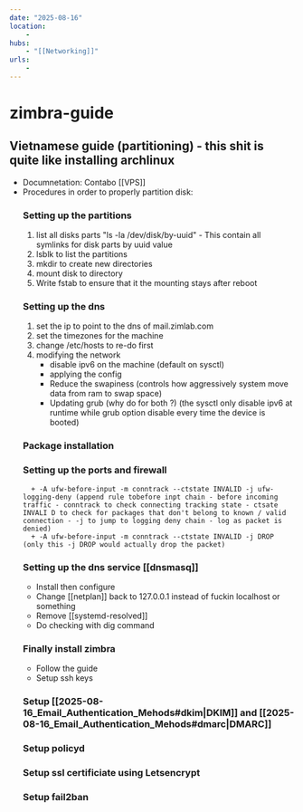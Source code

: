 ```yaml
---
date: "2025-08-16"
location: 
    - 
hubs: 
    - "[[Networking]]"
urls:
    - 
---
```


# zimbra-guide
## Vietnamese guide (partitioning) - this shit is quite like installing archlinux
+ Documnetation: Contabo [[VPS]]
+ Procedures in order to properly partition disk:
    ### **Setting up the partitions**
    1. list all disks parts "ls -la /dev/disk/by-uuid" - This contain all symlinks for disk parts by uuid value
    2. lsblk to list the partitions
    3. mkdir to create new directories
    4. mount disk to directory
    5. Write fstab to ensure that it the mounting stays after reboot
    ### **Setting up the dns**
    1. set the ip to point to the dns of mail.zimlab.com
    2. set the timezones for the machine
    3. change /etc/hosts to re-do first
    4. modifying the network
        + disable ipv6 on the machine (default on sysctl)
        + applying the config
        + Reduce the swapiness (controls how aggressively system move data from ram to swap space)
        + Updating grub (why do for both ?) (the sysctl only disable ipv6 at runtime while grub option disable every time the device is booted)
    ### **Package installation**
    ### **Setting up the ports and firewall**
        + -A ufw-before-input -m conntrack --ctstate INVALID -j ufw-logging-deny (append rule tobefore inpt chain - before incoming traffic - conntrack to check connecting tracking state - ctsate INVALI D to check for packages that don't belong to known / valid connection - -j to jump to logging deny chain - log as packet is denied)
        + -A ufw-before-input -m conntrack --ctstate INVALID -j DROP (only this -j DROP would actually drop the packet)
    ### **Setting up the dns service [[dnsmasq]]**
    + Install then configure
    + Change [[netplan]] back to 127.0.0.1 instead of fuckin localhost or something
    + Remove [[systemd-resolved]]
    + Do checking with dig command
    ### **Finally install zimbra**
    + Follow the guide
    + Setup ssh keys
    ### **Setup [[2025-08-16_Email_Authentication_Mehods#dkim|DKIM]] and [[2025-08-16_Email_Authentication_Mehods#dmarc|DMARC]]**
    ### **Setup policyd**
    ### **Setup ssl certificiate using Letsencrypt**
    ### **Setup fail2ban**
